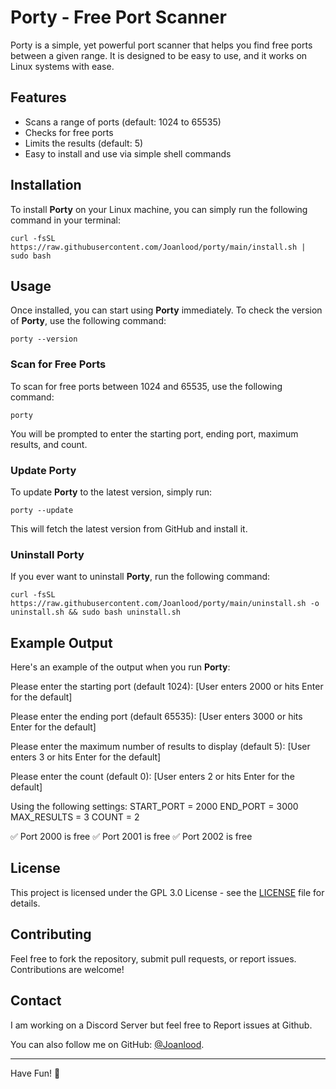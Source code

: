 # Porty - Free Port Scanner

Porty is a simple, yet powerful port scanner that helps you find free ports between a given range. It is designed to be easy to use, and it works on Linux systems with ease.

## Features
- Scans a range of ports (default: 1024 to 65535)
- Checks for free ports
- Limits the results (default: 5)
- Easy to install and use via simple shell commands

## Installation

To install **Porty** on your Linux machine, you can simply run the following command in your terminal:

`curl -fsSL https://raw.githubusercontent.com/Joanlood/porty/main/install.sh | sudo bash`


## Usage

Once installed, you can start using **Porty** immediately. To check the version of **Porty**, use the following command:

`porty --version`

### Scan for Free Ports

To scan for free ports between 1024 and 65535, use the following command:

`porty`

You will be prompted to enter the starting port, ending port, maximum results, and count.

### Update Porty

To update **Porty** to the latest version, simply run:

`porty --update`

This will fetch the latest version from GitHub and install it.

### Uninstall Porty

If you ever want to uninstall **Porty**, run the following command:

`curl -fsSL https://raw.githubusercontent.com/Joanlood/porty/main/uninstall.sh -o uninstall.sh && sudo bash uninstall.sh`

## Example Output

Here's an example of the output when you run **Porty**:

Please enter the starting port (default 1024):
[User enters 2000 or hits Enter for the default]

Please enter the ending port (default 65535):
[User enters 3000 or hits Enter for the default]

Please enter the maximum number of results to display (default 5):
[User enters 3 or hits Enter for the default]

Please enter the count (default 0):
[User enters 2 or hits Enter for the default]

Using the following settings:
START_PORT = 2000
END_PORT = 3000
MAX_RESULTS = 3
COUNT = 2

✅ Port 2000 is free
✅ Port 2001 is free
✅ Port 2002 is free

## License

This project is licensed under the GPL 3.0 License - see the [LICENSE](LICENSE) file for details.

## Contributing

Feel free to fork the repository, submit pull requests, or report issues. Contributions are welcome!

## Contact

I am working on a Discord Server but feel free to Report issues at Github.

You can also follow me on GitHub: [@Joanlood](https://github.com/Joanlood).

---

Have Fun! 🚀

